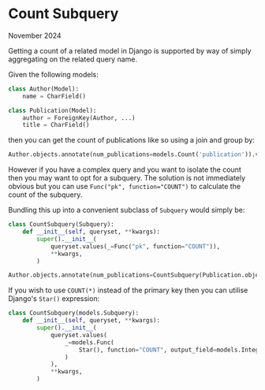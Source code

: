 Count Subquery
==============

November 2024


Getting a count of a related model in Django is supported by way of simply aggregating on the related query name.

Given the following models:

```python
class Author(Model):
    name = CharField()

class Publication(Model):
    author = ForeignKey(Author, ...)
    title = CharField()
```

then you can get the count of publications like so using a join and group by:

```python
Author.objects.annotate(num_publications=models.Count('publication')).values('num_publications')
```

However if you have a complex query and you want to isolate the count then you may want to opt for a subquery. The
solution is not immediately obvious but you can use `Func("pk", function="COUNT")` to calculate the count of the
subquery.

Bundling this up into a convenient subclass of `Subquery` would simply be:

```python
class CountSubquery(Subquery):
    def __init__(self, queryset, **kwargs):
        super().__init__(
            queryset.values(_=Func("pk", function="COUNT")),
            **kwargs,
        )

Author.objects.annotate(num_publications=CountSubquery(Publication.objects.filter(author=OuterRef("pk"))))
```

If you wish to use `COUNT(*)` instead of the primary key then you can utilise Django's `Star()` expression:

```python
class CountSubquery(models.Subquery):
    def __init__(self, queryset, **kwargs):
        super().__init__(
            queryset.values(
                _=models.Func(
                    Star(), function="COUNT", output_field=models.IntegerField()
                )
            ),
            **kwargs,
        )
```
